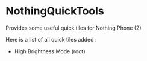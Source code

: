# NothingQuickTools
Provides some useful quick tiles for Nothing Phone (2)

Here is a list of all quick tiles added :
- High Brightness Mode (root)
